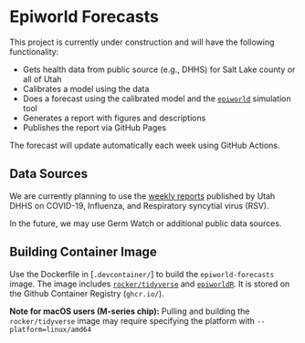 # Epiworld Forecasts

This project is currently under construction and will have the following functionality:
- Gets health data from public source (e.g., DHHS) for Salt Lake county or all of Utah
- Calibrates a model using the data
- Does a forecast using the calibrated model and the [`epiworld`](https://github.com/UofUEpiBio/epiworld/) simulation tool
- Generates a report with figures and descriptions
- Publishes the report via GitHub Pages

The forecast will update automatically each week using GitHub Actions.

## Data Sources
We are currently planning to use the [weekly reports](https://coronavirus.utah.gov/case-counts/) published by Utah DHHS on COVID-19, Influenza, and Respiratory syncytial virus (RSV).

In the future, we may use Germ Watch or additional public data sources.

## Building Container Image
Use the Dockerfile in [`.devcontainer/`] to build the `epiworld-forecasts` image.
The image includes [`rocker/tidyverse`](https://rocker-project.org/images/versioned/rstudio.html) and [`epiworldR`](https://github.com/UofUEpiBio/epiworldR).
It is stored on the Github Container Registry (`ghcr.io/`).

**Note for macOS users (M-series chip):** Pulling and building the `rocker/tidyverse` image may require specifying the platform with `--platform=linux/amd64`
